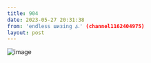 ```yaml
---
title: 904
date: 2023-05-27 20:31:38
from: 'endless шизing ⍼' (channel1162404975)
layout: post
---
```


![image](photos/photo_59@27-05-2023_20-31-38.jpg)


